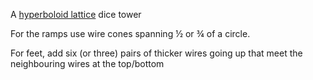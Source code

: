 A [hyperboloid lattice](https://en.wikipedia.org/wiki/Hyperboloid_structure) dice tower

For the ramps use wire cones spanning ½ or ¾ of a circle.


For feet, add six (or three) pairs of thicker wires going up that meet the neighbouring wires at the top/bottom
